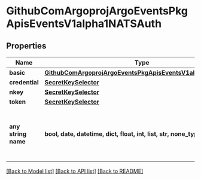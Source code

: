 # GithubComArgoprojArgoEventsPkgApisEventsV1alpha1NATSAuth


## Properties
Name | Type | Description | Notes
------------ | ------------- | ------------- | -------------
**basic** | [**GithubComArgoprojArgoEventsPkgApisEventsV1alpha1BasicAuth**](GithubComArgoprojArgoEventsPkgApisEventsV1alpha1BasicAuth.md) |  | [optional] 
**credential** | [**SecretKeySelector**](SecretKeySelector.md) |  | [optional] 
**nkey** | [**SecretKeySelector**](SecretKeySelector.md) |  | [optional] 
**token** | [**SecretKeySelector**](SecretKeySelector.md) |  | [optional] 
**any string name** | **bool, date, datetime, dict, float, int, list, str, none_type** | any string name can be used but the value must be the correct type | [optional]

[[Back to Model list]](../README.md#documentation-for-models) [[Back to API list]](../README.md#documentation-for-api-endpoints) [[Back to README]](../README.md)


